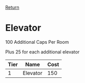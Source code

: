 [Return](../README.md)

Elevator
===========

100 Additional Caps Per Room

Plus 25 for each additional elevator

Tier | Name | Cost
------|------|------
1 | Elevator | 150
